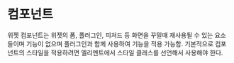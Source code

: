 <!--
layout: 'post'
section: 'Cornerstone Framework'
title: '컴포넌트'
outline: '컴포넌트'
date: '2012-11-16'
tagstr: 'widget'
subsection: 'Widget'
order: '[4, 2]'
thumbnail: '4.2.00.component.png'
-->

# 컴포넌트

위젯 컴포넌트는 위젯의 폼, 플러그인, 피처드 등 화면을 꾸밀때 재사용될 수 있는 요소들이며 기능이 없으며 플러그인과 함께 사용하여 기능을 적용 가능함. 기본적으로 컴포넌트의 스타일을 적용하려면 엘리멘트에서 스타일 클래스를 선언해서 사용해야 한다.

